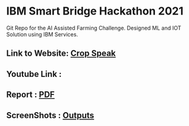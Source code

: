 # IBM Smart Bridge Hackathon 2021
  Git Repo for the AI Assisted Farming Challenge. 
  Designed ML and IOT Solution using IBM Services.
## Link to Website: <a href="https://python-django-cloudfoundry-demo.eu-gb.mybluemix.net/">Crop Speak</a>
## Youtube Link :
## Report : <a href="https://github.com/smartinternz02/SBSPS-Challenge-5506-AI-Assisted-Farming-for-Crop-Recommendation-Farm-Yield-Prediction-Application/blob/main/DOCUMENTS/REPORT.pdf">PDF</a> 
## ScreenShots : <a href="https://github.com/smartinternz02/SBSPS-Challenge-5506-AI-Assisted-Farming-for-Crop-Recommendation-Farm-Yield-Prediction-Application/blob/main/DOCUMENTS/ScreenShots">Outputs</a>
